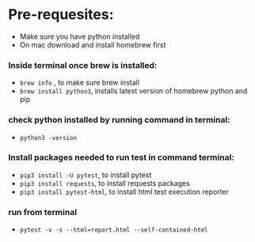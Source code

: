 # Pre-requesites:
- Make sure you have python installed
- On mac download and install homebrew first

### Inside terminal once brew is installed:
- `brew info` , to make sure brew install
- `brew install python3`, installs latest version of homebrew python and pip

### check python installed by running command in terminal:
- `python3 -version`

### Install packages needed to run test in command terminal:
- `pip3 install -U pytest`, to install pytest
- `pip3 install requests`, to install requests packages
- `pip3 install pytest-html`, to install html test execution reporter

### run from terminal
- `pytest -v -s --html=report.html --self-contained-html`
